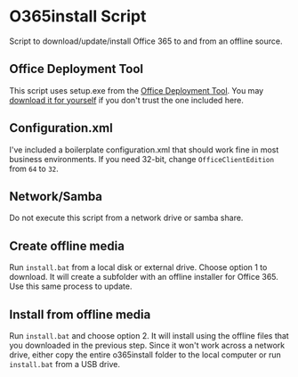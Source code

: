 # O365install Script
Script to download/update/install Office 365 to and from an offline source.

## Office Deployment Tool
This script uses setup.exe from the [Office Deployment Tool](https://docs.microsoft.com/en-us/deployoffice/overview-of-the-office-2016-deployment-tool). You may [download it for yourself](https://www.microsoft.com/en-us/download/details.aspx?id=49117) if you don't trust the one included here.

## Configuration.xml
I've included a boilerplate configuration.xml that should work fine in most business environments. If you need 32-bit, change `OfficeClientEdition` from `64` to `32`.

## Network/Samba
Do not execute this script from a network drive or samba share.

## Create offline media
Run `install.bat` from a local disk or external drive. Choose option 1 to download. It will create a subfolder with an offline installer for Office 365. Use this same process to update.

## Install from offline media
Run `install.bat` and choose option 2. It will install using the offline files that you downloaded in the previous step. Since it won't work across a network drive, either copy the entire o365install folder to the local computer or run `install.bat` from a USB drive.
